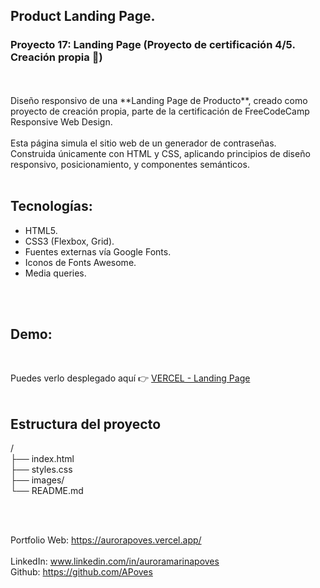 ## Product Landing Page.
### Proyecto 17: Landing Page (Proyecto de certificación 4/5. Creación propia 🎯)
<br>
<br>
Diseño responsivo de una **Landing Page de Producto**, creado como proyecto de creación propia, parte de la certificación de FreeCodeCamp Responsive Web Design.

<br>
<br>
Esta página simula el sitio web de un generador de contraseñas.
<br>
Construida únicamente con HTML y CSS, aplicando principios de diseño responsivo, posicionamiento, y componentes semánticos.
<br>
<br>

## Tecnologías:
- HTML5.
- CSS3 (Flexbox, Grid).
- Fuentes externas vía Google Fonts.
- Iconos de Fonts Awesome.
- Media queries.
<br>

<br>

## Demo:
<br>

Puedes verlo desplegado aquí 👉 [VERCEL - Landing Page](https://<TU-URL>.vercel.app)  
<br>

## Estructura del proyecto
/
<br>
├── index.html
<br>
├── styles.css
<br>
├── images/
<br>
└── README.md

<br>
<br>

Portfolio Web: https://aurorapoves.vercel.app/
<br>
<br>
LinkedIn: www.linkedin.com/in/auroramarinapoves
<br>
Github: https://github.com/APoves
